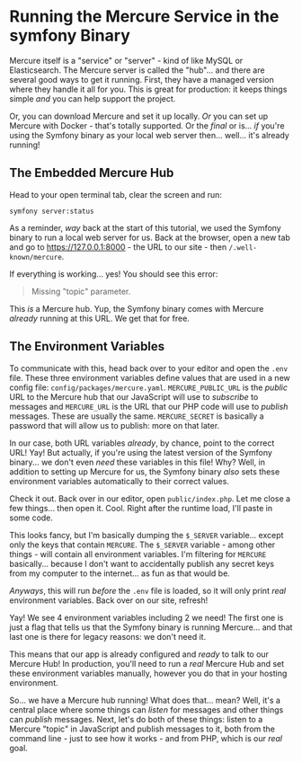 # Running the Mercure Service in the symfony Binary

Mercure itself is a "service" or "server" - kind of like MySQL or Elasticsearch.
The Mercure server is called the "hub"... and there are several good ways to get
it running. First, they have a managed version where they handle it all for you.
This is great for production: it keeps things simple *and* you can help support
the project.

Or, you can download Mercure and set it up locally. *Or* you can set up Mercure
with Docker - that's totally supported. Or the *final* or is... *if* you're using
the Symfony binary as your local web server then... well... it's already running!

## The Embedded Mercure Hub

Head to your open terminal tab, clear the screen and run:

```terminal
symfony server:status
```

As a reminder, *way* back at the start of this tutorial, we used the Symfony
binary to run a local web server for us. Back at the browser, open a new tab
and go to https://127.0.0.1:8000 - the URL to our site - then `/.well-known/mercure`.

If everything is working... yes! You should see this error:

> Missing "topic" parameter.

This *is* a Mercure hub. Yup, the Symfony binary comes with Mercure *already*
running at this URL. We get that for free.

## The Environment Variables

To communicate with this, head back over to your editor and open the `.env` file.
These three environment variables define values that are used in a new
config file: `config/packages/mercure.yaml`. `MERCURE_PUBLIC_URL` is the
*public* URL to the Mercure hub that our JavaScript will use to *subscribe* to
messages and `MERCURE_URL` is the URL that our PHP code will use to *publish*
messages. These are usually the same. `MERCURE_SECRET` is basically a password
that will allow us to publish: more on that later.

In our case, both URL variables *already*, by chance, point to the correct URL!
Yay! But actually, if you're using the latest version of the Symfony binary... we
don't even *need* these variables in this file! Why? Well, in addition to setting
up Mercure for us, the Symfony binary *also* sets these environment variables
automatically to their correct values.

Check it out. Back over in our editor, open `public/index.php`. Let me close a
few things... then open it. Cool. Right after the runtime load, I'll paste in
some code.

This looks fancy, but I'm basically dumping the `$_SERVER` variable... except
only the keys that contain `MERCURE`. The `$_SERVER` variable - among other things -
will contain all environment variables. I'm filtering for `MERCURE` basically...
because I don't want to accidentally publish any secret keys from my computer
to the internet... as fun as that would be.

*Anyways*, this will run *before* the `.env` file is loaded, so it will only
print *real* environment variables. Back over on our site, refresh!

Yay! We see 4 environment variables including 2 we need! The first one is just
a flag that tells us that the Symfony binary is running Mercure... and that last
one is there for legacy reasons: we don't need it.

This means that our app is already configured and *ready* to talk to our Mercure
Hub! In production, you'll need to run a *real* Mercure Hub and set these environment
variables manually, however you do that in your hosting environment.

So... we have a Mercure hub running! What does that... mean? Well, it's a central
place where some things can *listen* for messages and other things can *publish*
messages. Next, let's do both of these things: listen to a Mercure "topic" in
JavaScript and publish messages to it, both from the command line - just to see
how it works - and from PHP, which is our *real* goal.
